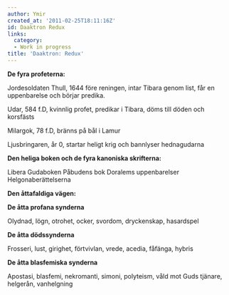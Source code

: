 ```yaml
---
author: Ymir
created_at: '2011-02-25T18:11:16Z'
id: Daaktron Redux
links:
  category:
  - Work in progress
title: 'Daaktron: Redux'
---
```


**De fyra profeterna:**

Jordesoldaten Thull, 1644 före reningen, intar Tibara genom list, får en uppenbarelse och börjar
predika.

Udar, 584 f.D, kvinnlig profet, predikar i Tibara, döms till döden och korsfästs

Milargok, 78 f.D, bränns på bål i Lamur

Ljusbringaren, år 0, startar heligt krig och bannlyser hednagudarna

**Den heliga boken och de fyra kanoniska skrifterna:**

Libera Gudaboken Påbudens bok Doralems uppenbarelser Helgonaberättelserna

**Den åttafaldiga vägen:**

**De åtta profana synderna**

Olydnad, lögn, otrohet, ocker, svordom, dryckenskap, hasardspel

**De åtta dödssynderna**

Frosseri, lust, girighet, förtvivlan, vrede, acedia, fåfänga, hybris

**De åtta blasfemiska synderna**

Apostasi, blasfemi, nekromanti, simoni, polyteism, våld mot Guds tjänare, helgerån, vanhelgning